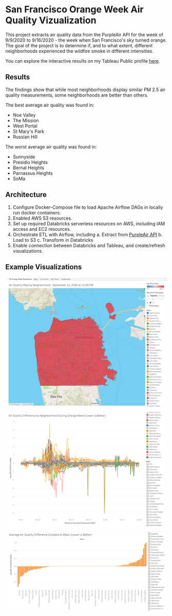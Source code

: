 # San Francisco Orange Week Air Quality Vizualization

This project extracts air quality data from the PurpleAir API for the week of 9/9/2020 to 9/16/2020 - the week when San Francisco's sky turned orange. The goal of the project is to determine if, and to what extent, different neighborhoods experienced the wildfire smoke in different intensities.   

You can explore the interactive results on my Tableau Public profile [here](https://public.tableau.com/app/profile/andrew.gallagher5298/viz/SFOrangeWeek/SFOrangeWeekDashboard).

## Results

The findings show that while most neighborhoods display similar PM 2.5 air quality measurements, some neighborhoods are better than others. 

The best average air quality was found in:
- Noe Valley
- The Mission
- West Portal
- St Mary's Park
- Russian Hill

The worst average air quality was found in:
- Sunnyside
- Presidio Heights
- Bernal Heights
- Parnassus Heights
- SoMa

## Architecture

1. Configure Docker-Compose file to load Apache Airflow DAGs in locally run docker containers.
2. Enabled AWS S3 resources. 
3. Set up required Databricks serverless resources on AWS, including IAM access and EC2 resources. 
4. Orchestrate ETL with Airflow, including
    a. Extract from [PurpleAir API](https://api.purpleair.com/)
    b. Load to S3
    c. Transform in Databricks
5. Enable connection between Databricks and Tableau, and create/refresh visualizations. 

## Example Visualizations

![alt text](https://github.com/acgallagher/SF-Air-Quality/blob/main/images/map.png)

![alt text](https://github.com/acgallagher/SF-Air-Quality/blob/main/images/line%20chart.png)

![alt text](https://github.com/acgallagher/SF-Air-Quality/blob/main/images/bar%20chart.png)